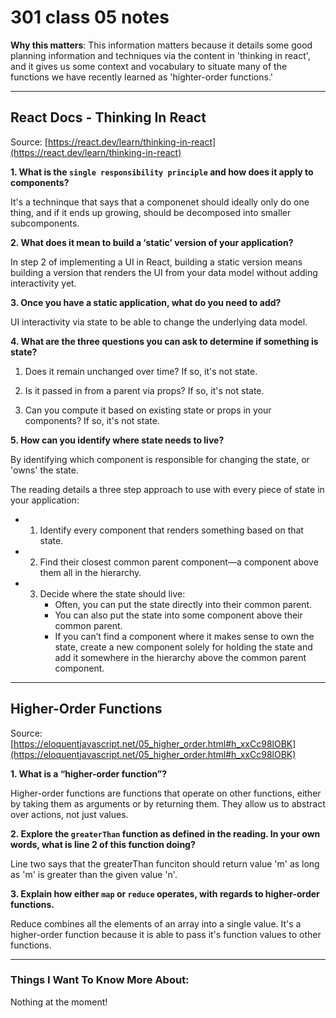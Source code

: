 # 301 class 05 notes

**Why this matters**: This information matters because it details some good planning information and techniques via the content in 'thinking in react', and it gives us some context and vocabulary to situate many of the functions we have recently learned as 'highter-order functions.'

------------------------------------

## React Docs - Thinking In React

Source: [https://react.dev/learn/thinking-in-react](https://react.dev/learn/thinking-in-react)

**1. What is the `single responsibility principle` and how does it apply to components?**

It's a techninque that says that a componenet should ideally only do one thing, and if it ends up growing, should be decomposed into smaller subcomponents.

**2. What does it mean to build a ‘static’ version of your application?**

In step 2 of implementing a UI in React, building a static version means building a version that renders the UI from your data model without adding interactivity yet.

**3. Once you have a static application, what do you need to add?**

UI interactivity via state to be able to change the underlying data model.

**4. What are the three questions you can ask to determine if something is state?**

1. Does it remain unchanged over time? If so, it's not state.

2. Is it passed in from a parent via props? If so, it's not state.

3. Can you compute it based on existing state or props in your components? If so, it's not state.

**5. How can you identify where state needs to live?**

By identifying which component is responsible for changing the state, or 'owns' the state.

The reading details a three step approach to use with every piece of state in your application: 

 - 1. Identify every component that renders something based on that state.
- 2. Find their closest common parent component—a component above them all in the hierarchy.
- 3. Decide where the state should live:
      - Often, you can put the state directly into their common parent.
      - You can also put the state into some component above their common parent.
      - If you can’t find a component where it makes sense to own the state, create a new component solely for holding the state and add it somewhere in the hierarchy above the common parent component.


----------------------------

## Higher-Order Functions

Source: [https://eloquentjavascript.net/05_higher_order.html#h_xxCc98lOBK](https://eloquentjavascript.net/05_higher_order.html#h_xxCc98lOBK)

**1. What is a “higher-order function”?**

Higher-order functions are functions that operate on other functions, either by taking them as arguments or by returning them. They allow us to abstract over actions, not just values.

**2. Explore the `greaterThan` function as defined in the reading. In your own words, what is line 2 of this function doing?**

Line two says that the greaterThan funciton should return value 'm' as long as 'm' is greater than the given value 'n'.

**3. Explain how either `map` or `reduce` operates, with regards to higher-order functions.**

Reduce combines all the elements of an array into a single value. It's a higher-order function because it is able to pass it's function values to other functions.

------------------------------------
### Things I Want To Know More About:
Nothing at the moment!